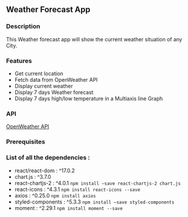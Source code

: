 ## Weather Forecast App

### Description

This Weather forecast app will show the current weather situation of any City. 
### Features
- Get current location
- Fetch data from OpenWeather API
- Display current weather
- Display 7 days Weather forecast
- Display 7 days high/low temperature in a Multiaxis line Graph

### API

[OpenWeather API](https://api.openweathermap.org/data/2.5/onecall?lat={lat}&lon={lon}&exclude={part}&appid={key})

### Prerequisites

### List of all the dependencies :

- react/react-dom : ^17.0.2
- chart.js : ^3.7.0
- react-chartjs-2 : ^4.0.1
`npm install –save react-chartjs-2 chart.js`
- react-icons : ^4.3.1
`npm install react-icons --save`
- axios : ^0.25.0
`npm install axios`
- styled-components : ^5.3.3
`npm install –save styled-components`
- moment : ^2.29.1
`npm install moment --save`
